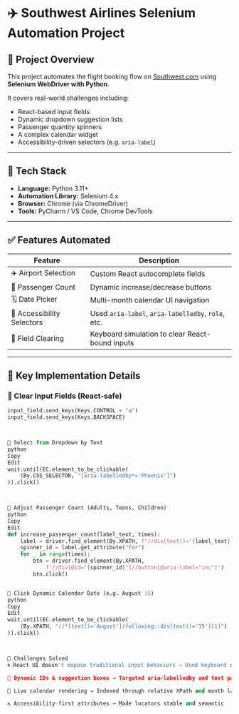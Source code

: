 # ✈️ Southwest Airlines Selenium Automation Project

## 📌 Project Overview

This project automates the flight booking flow on [Southwest.com](https://www.southwest.com) using **Selenium WebDriver with Python**.

It covers real-world challenges including:
- React-based input fields
- Dynamic dropdown suggestion lists
- Passenger quantity spinners
- A complex calendar widget
- Accessibility-driven selectors (e.g. `aria-label`)

---

## 🚀 Tech Stack

- **Language:** Python 3.11+
- **Automation Library:** Selenium 4.x
- **Browser:** Chrome (via ChromeDriver)
- **Tools:** PyCharm / VS Code, Chrome DevTools

---

## ✅ Features Automated

| Feature | Description |
|--------|-------------|
| ✈️ Airport Selection | Custom React autocomplete fields |
| 👤 Passenger Count | Dynamic increase/decrease buttons |
| 🗓️ Date Picker | Multi-month calendar UI navigation |
| 🧠 Accessibility Selectors | Used `aria-label`, `aria-labelledby`, `role`, etc. |
| 🧼 Field Clearing | Keyboard simulation to clear React-bound inputs |

---

## 🧠 Key Implementation Details

### 🔹 Clear Input Fields (React-safe)
```python
input_field.send_keys(Keys.CONTROL + "a")
input_field.send_keys(Keys.BACKSPACE)



🔹 Select from Dropdown by Text
python
Copy
Edit
wait.until(EC.element_to_be_clickable(
    (By.CSS_SELECTOR, "[aria-labelledby*='Phoenix']")
)).click()



🔹 Adjust Passenger Count (Adults, Teens, Children)
python
Copy
Edit
def increase_passenger_count(label_text, times):
    label = driver.find_element(By.XPATH, f"//div[text()='{label_text}']")
    spinner_id = label.get_attribute("for")
    for _ in range(times):
        btn = driver.find_element(By.XPATH,
            f'//div[@id="{spinner_id}"]//button[@aria-label="inc"]')
        btn.click()


🔹 Click Dynamic Calendar Date (e.g. August 15)
python
Copy
Edit
wait.until(EC.element_to_be_clickable(
    (By.XPATH, "//*[text()='August']/following::div[text()='15'][1]")
)).click()



📌 Challenges Solved
🌀 React UI doesn't expose traditional input behaviors → Used keyboard simulation

🎯 Dynamic IDs & suggestion boxes → Targeted aria-labelledby and text patterns

🔄 Live calendar rendering → Indexed through relative XPath and month labels

♿️ Accessibility-first attributes → Made locators stable and semantic



